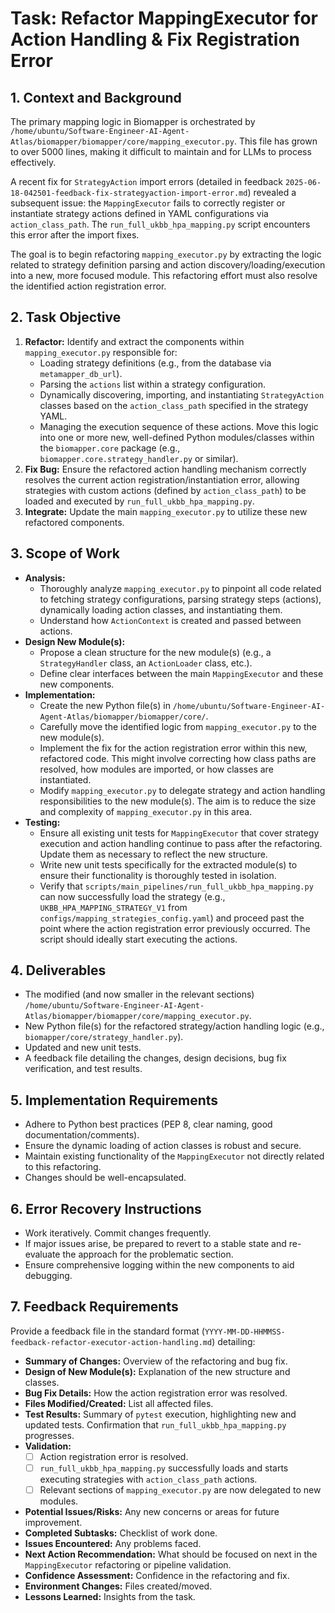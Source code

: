 # Task: Refactor MappingExecutor for Action Handling & Fix Registration Error

## 1. Context and Background
The primary mapping logic in Biomapper is orchestrated by `/home/ubuntu/Software-Engineer-AI-Agent-Atlas/biomapper/biomapper/core/mapping_executor.py`. This file has grown to over 5000 lines, making it difficult to maintain and for LLMs to process effectively.

A recent fix for `StrategyAction` import errors (detailed in feedback `2025-06-18-042501-feedback-fix-strategyaction-import-error.md`) revealed a subsequent issue: the `MappingExecutor` fails to correctly register or instantiate strategy actions defined in YAML configurations via `action_class_path`. The `run_full_ukbb_hpa_mapping.py` script encounters this error after the import fixes.

The goal is to begin refactoring `mapping_executor.py` by extracting the logic related to strategy definition parsing and action discovery/loading/execution into a new, more focused module. This refactoring effort must also resolve the identified action registration error.

## 2. Task Objective
1.  **Refactor:** Identify and extract the components within `mapping_executor.py` responsible for:
    *   Loading strategy definitions (e.g., from the database via `metamapper_db_url`).
    *   Parsing the `actions` list within a strategy configuration.
    *   Dynamically discovering, importing, and instantiating `StrategyAction` classes based on the `action_class_path` specified in the strategy YAML.
    *   Managing the execution sequence of these actions.
    Move this logic into one or more new, well-defined Python modules/classes within the `biomapper.core` package (e.g., `biomapper.core.strategy_handler.py` or similar).
2.  **Fix Bug:** Ensure the refactored action handling mechanism correctly resolves the current action registration/instantiation error, allowing strategies with custom actions (defined by `action_class_path`) to be loaded and executed by `run_full_ukbb_hpa_mapping.py`.
3.  **Integrate:** Update the main `mapping_executor.py` to utilize these new refactored components.

## 3. Scope of Work
- **Analysis:**
    - Thoroughly analyze `mapping_executor.py` to pinpoint all code related to fetching strategy configurations, parsing strategy steps (actions), dynamically loading action classes, and instantiating them.
    - Understand how `ActionContext` is created and passed between actions.
- **Design New Module(s):**
    - Propose a clean structure for the new module(s) (e.g., a `StrategyHandler` class, an `ActionLoader` class, etc.).
    - Define clear interfaces between the main `MappingExecutor` and these new components.
- **Implementation:**
    - Create the new Python file(s) in `/home/ubuntu/Software-Engineer-AI-Agent-Atlas/biomapper/biomapper/core/`.
    - Carefully move the identified logic from `mapping_executor.py` to the new module(s).
    - Implement the fix for the action registration error within this new, refactored code. This might involve correcting how class paths are resolved, how modules are imported, or how classes are instantiated.
    - Modify `mapping_executor.py` to delegate strategy and action handling responsibilities to the new module(s). The aim is to reduce the size and complexity of `mapping_executor.py` in this area.
- **Testing:**
    - Ensure all existing unit tests for `MappingExecutor` that cover strategy execution and action handling continue to pass after the refactoring. Update them as necessary to reflect the new structure.
    - Write new unit tests specifically for the extracted module(s) to ensure their functionality is thoroughly tested in isolation.
    - Verify that `scripts/main_pipelines/run_full_ukbb_hpa_mapping.py` can now successfully load the strategy (e.g., `UKBB_HPA_MAPPING_STRATEGY_V1` from `configs/mapping_strategies_config.yaml`) and proceed past the point where the action registration error previously occurred. The script should ideally start executing the actions.

## 4. Deliverables
- The modified (and now smaller in the relevant sections) `/home/ubuntu/Software-Engineer-AI-Agent-Atlas/biomapper/biomapper/core/mapping_executor.py`.
- New Python file(s) for the refactored strategy/action handling logic (e.g., `biomapper/core/strategy_handler.py`).
- Updated and new unit tests.
- A feedback file detailing the changes, design decisions, bug fix verification, and test results.

## 5. Implementation Requirements
- Adhere to Python best practices (PEP 8, clear naming, good documentation/comments).
- Ensure the dynamic loading of action classes is robust and secure.
- Maintain existing functionality of the `MappingExecutor` not directly related to this refactoring.
- Changes should be well-encapsulated.

## 6. Error Recovery Instructions
- Work iteratively. Commit changes frequently.
- If major issues arise, be prepared to revert to a stable state and re-evaluate the approach for the problematic section.
- Ensure comprehensive logging within the new components to aid debugging.

## 7. Feedback Requirements
Provide a feedback file in the standard format (`YYYY-MM-DD-HHMMSS-feedback-refactor-executor-action-handling.md`) detailing:
- **Summary of Changes:** Overview of the refactoring and bug fix.
- **Design of New Module(s):** Explanation of the new structure and classes.
- **Bug Fix Details:** How the action registration error was resolved.
- **Files Modified/Created:** List all affected files.
- **Test Results:** Summary of `pytest` execution, highlighting new and updated tests. Confirmation that `run_full_ukbb_hpa_mapping.py` progresses.
- **Validation:**
    - [ ] Action registration error is resolved.
    - [ ] `run_full_ukbb_hpa_mapping.py` successfully loads and starts executing strategies with `action_class_path` actions.
    - [ ] Relevant sections of `mapping_executor.py` are now delegated to new modules.
- **Potential Issues/Risks:** Any new concerns or areas for future improvement.
- **Completed Subtasks:** Checklist of work done.
- **Issues Encountered:** Any problems faced.
- **Next Action Recommendation:** What should be focused on next in the `MappingExecutor` refactoring or pipeline validation.
- **Confidence Assessment:** Confidence in the refactoring and fix.
- **Environment Changes:** Files created/moved.
- **Lessons Learned:** Insights from the task.
